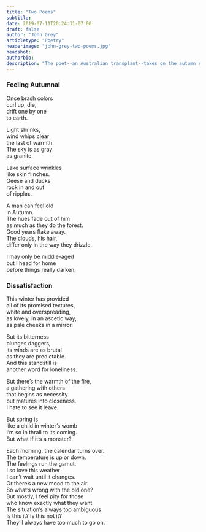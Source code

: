 ```yaml
---
title: "Two Poems"
subtitle:
date: 2019-07-11T20:24:31-07:00
draft: false
author: "John Grey"
articletype: "Poetry"
headerimage: "john-grey-two-poems.jpg"
headshot:
authorbio:
description: "The poet--an Australian transplant--takes on the autumn's changeable weather and its effect on we who move through it."
---
```


### Feeling Autumnal

Once brash colors  
curl up, die,  
drift one by one  
to earth.  

Light shrinks,  
wind whips clear  
the last of warmth.  
The sky is as gray  
as granite.  

Lake surface wrinkles  
like skin flinches.  
Geese and ducks  
rock in and out  
of ripples.  

A man can feel old  
in Autumn.  
The hues fade out of him  
as much as they do the forest.  
Good years flake away.  
The clouds, his hair,  
differ only in the way they drizzle.  

I may only be middle-aged  
but I head for home  
before things really darken.  

### Dissatisfaction

This winter has provided    
all of its promised textures,  
white and overspreading,  
as lovely, in an ascetic way,   
as pale cheeks in a mirror.  
  
But its bitterness   
plunges daggers,  
its winds are as brutal   
as they are predictable.  
And this standstill is   
another word for loneliness.  
  
But there’s the warmth of the fire,  
a gathering with others  
that begins as necessity  
but matures into closeness.  
I hate to see it leave.  
  
But spring is  
like a child in winter’s womb  
I’m so in thrall to its coming.  
But what if it’s a monster?  
   
Each morning, the calendar turns over.  
The temperature is up or down.  
The feelings run the gamut.  
I so love this weather  
I can’t wait until it changes.  
Or there’s a new mood to the air.  
So what’s wrong with the old one?  
But mostly, I feel pity for those   
who know exactly what they want.  
The situation’s always too ambiguous  
 Is this it? Is this not it?  
They’ll always have too much to go on.